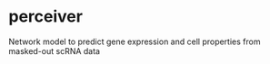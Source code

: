 # perceiver
Network model to predict gene expression and cell properties from masked-out scRNA data
